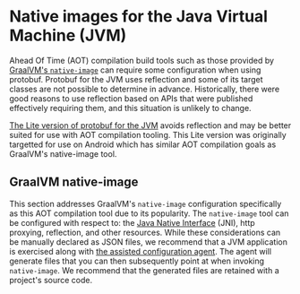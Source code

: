 # Native images for the Java Virtual Machine (JVM)

Ahead Of Time (AOT) compilation build tools such as those provided by [GraalVM's `native-image`](https://www.graalvm.org/reference-manual/native-image/) can require some configuration when using protobuf.
Protobuf for the JVM uses reflection and some of its target classes are not possible to determine in advance.
Historically, there were good reasons to use reflection based on APIs that were published effectively requiring them, and this situation is unlikely to change.

[The Lite version of protobuf for the JVM](https://github.com/protocolbuffers/protobuf/blob/master/java/lite.md)
avoids reflection and may be better suited for use with AOT compilation tooling. This Lite version was originally targetted for use on Android which has similar AOT compilation
goals as GraalVM's native-image tool.

## GraalVM native-image

This section addresses GraalVM's `native-image` configuration specifically as this AOT compilation tool due to its popularity. The `native-image` tool can be configured
with respect to: the [Java Native Interface](https://en.wikipedia.org/wiki/Java_Native_Interface) (JNI), http proxying, reflection, and other resources. While these
considerations can be manually declared as JSON files, we recommend that a JVM application is exercised along with 
[the assisted configuration agent](https://www.graalvm.org/reference-manual/native-image/BuildConfiguration/#assisted-configuration-of-native-image-builds). The agent
will generate files that you can then subsequently point at when invoking `native-image`. We recommend that the generated files are retained with a project's source
code.
